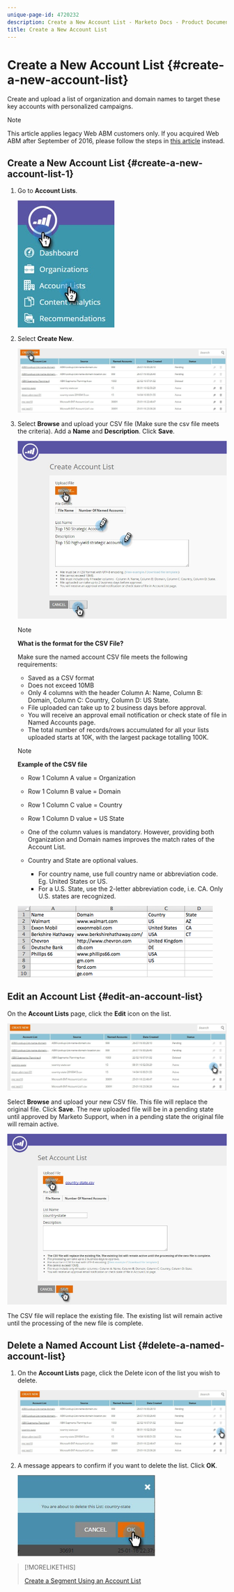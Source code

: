 ```yaml
---
unique-page-id: 4720232
description: Create a New Account List - Marketo Docs - Product Documentation
title: Create a New Account List
---
```


# Create a New Account List {#create-a-new-account-list}

Create and upload a list of organization and domain names to target these key accounts with personalized campaigns.

>[!NOTE]
>
>This article applies legacy Web ABM customers only. If you acquired Web ABM after September of 2016, please follow the steps in [this article](https://docs.marketo.com/display/DOCS/Account+Lists#AccountLists-CreateaNewAccountList) instead.

## Create a New Account List {#create-a-new-account-list-1}

1. Go to **Account Lists**.

   ![](assets/dropdown-account-lists-hand.jpg)

1. Select **Create New**.

   ![](assets/create-new-account-list-hand.jpg)

1. Select **Browse** and upload your CSV file (Make sure the csv file meets the criteria). Add a **Name** and **Description**. Click **Save**.

   ![](assets/create-account-list-hands.jpg)

   >[!NOTE]
   >
   >**What is the format for the CSV File?**
   >
   >Make sure the named account CSV file meets the following requirements:
   >
   >* Saved as a CSV format
   >* Does not exceed 10MB
   >* Only 4 columns with the header Column A: Name, Column B: Domain, Column C: Country, Column D: US State.  
   >* File uploaded can take up to 2 business days before approval.
   >* You will receive an approval email notification or check state of file in Named Accounts page.
   >* The total number of records/rows accumulated for all your lists uploaded starts at 10K, with the largest package totalling 100K.

   >[!NOTE]
   >
   >**Example of the CSV file**
   >
   >* Row 1 Column A value = Organization
   >* Row 1 Column B value = Domain
   >* Row 1 Column C value = Country
   >* Row 1 Column D value = US State
   >* One of the column values is mandatory. However, providing both Organization and Domain names improves the match rates of the Account List.
   >* Country and State are optional values.
   >
   >   * For country name, use full country name or abbreviation code. Eg. United States or US.
   >   * For a U.S. State, use the 2-letter abbreviation code, i.e. CA. Only U.S. states are recognized.
   >
   >![](assets/image2015-2-25-12-3a19-3a10.png)

## Edit an Account List {#edit-an-account-list}

On the **Account Lists** page, click the **Edit** icon on the list.

![](assets/create-new-account-list-edit.jpg)

Select **Browse** and upload your new CSV file. This file will replace the original file. Click **Save**. The new uploaded file will be in a pending state until approved by Marketo Support, when in a pending state the original file will remain active.

![](assets/set-account-list-edit-hands.jpg)

The CSV file will replace the existing file. The existing list will remain active until the processing of the new file is complete.

## Delete a Named Account List {#delete-a-named-account-list}

1. On the **Account Lists** page, click the Delete icon of the list you wish to delete.

   ![](assets/create-new-account-list-delete.jpg)

1. A message appears to confirm if you want to delete the list. Click **OK**.

   ![](assets/delete-notification-hand.jpg)

>[!MORELIKETHIS]
>
>[Create a Segment Using an Account List](/help/marketo/product-docs/web-personalization/account-based-web-marketing/create-a-segment-using-an-account-list.md)
